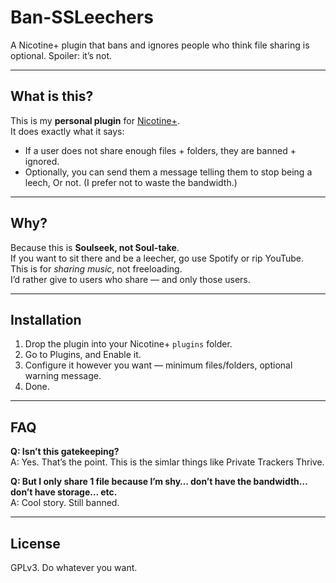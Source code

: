 # Ban-SSLeechers  

A Nicotine+ plugin that bans and ignores people who think file sharing is optional. Spoiler: it’s not.  

---

## What is this?  

This is my **personal plugin** for [Nicotine+](https://github.com/Nicotine-Plus/nicotine-plus).  
It does exactly what it says:  

* If a user does not share enough files +  folders, they are  banned + ignored.  
* Optionally, you can send them a message telling them to stop being a leech, Or not. (I prefer not to waste the bandwidth.)  

---

## Why?  

Because this is **Soulseek, not Soul-take**.  
If you want to sit there and be a leecher, go use Spotify or rip YouTube.  
This is for *sharing music*, not freeloading.  
I’d rather give to users who share — and only those users.  

---

## Installation  

1. Drop the plugin into your Nicotine+ `plugins` folder.  
2. Go to Plugins, and Enable it.  
3. Configure it however you want — minimum files/folders, optional warning message.  
4. Done.  

---

## FAQ  

**Q: Isn’t this gatekeeping?**  
A: Yes. That’s the point. This is the simlar things like Private Trackers Thrive. 

**Q: But I only share 1 file because I’m shy… don’t have the bandwidth… don’t have storage… etc.**  
A: Cool story. Still banned.  

---

## License  

GPLv3. Do whatever you want.
